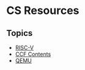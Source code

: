# CS Resources

## Topics

* [RISC-V](topics/riscv.md)
* [CCF Contents](topics/1.md)
* [QEMU](topics/qemu.md)